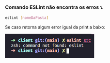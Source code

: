 ### Comando ESLint não encontra os erros ⤵

```bash
eslint [nomeDaPasta]
```

Se caso retorna algum error igual da print a baixo:

<p align="left">
  <img src="/help/img/print-01.png">
</p>
